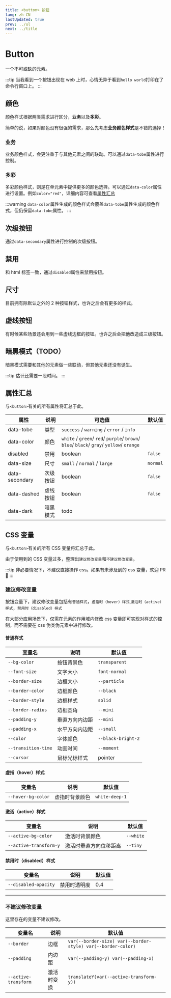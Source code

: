 ```yaml
---
title: <button> 按钮
lang: zh-CN
lastUpdated: true
prev: ../ul
next: ../title
---
```


# Button

一个不可或缺的元素。

:::tip
当我看到一个按钮出现在 web 上时，心情无异于看到`hello world`打印在了命令行窗口上。
:::

## 颜色

颜色样式根据两类需求进行区分，**业务**以及**多彩**。

简单的说，如果对颜色没有很强的需求，那么先考虑**业务颜色样式**是不错的选择！

### 业务

业务颜色样式，会更注重于与其他元素之间的联动。可以通过`data-tobe`属性进行控制。

<demo src="../../../.vuepress/components/button/ButtonTobe.vue" title="颜色很固定，但是很好用。" />

### 多彩

多彩颜色样式，则是在单元素中提供更多的颜色选择。可以通过`data-color`属性进行设置。例如`color="red"`，详细内容可查看[属性汇总](./#属性汇总)

<demo src="../../../.vuepress/components/button/ButtonColor.vue" title="这个世界不是黑的，也不是白的。" />

:::warning
`data-color`属性生成的颜色样式会覆盖`data-tobe`属性生成的颜色样式，但仍保留`data-tobe`属性。
:::

## 次级按钮

通过`data-secondary`属性进行控制的次级按钮。

<demo src="../../../.vuepress/components/button/ButtonSecondary.vue" title="次要按钮有时候也是必须的。" />

## 禁用

和 html 标签一致，通过`disabled`属性来禁用按钮。

<demo src="../../../.vuepress/components/button/ButtonDisabled.vue" title="该装备耐久过低，无法使用。" />

## 尺寸

目前拥有除默认之外的 2 种按钮样式，也许之后会有更多的样式。

<demo src="../../../.vuepress/components/button/ButtonSize.vue" title="一个班上总有一些大孩子和小孩子。" />

## 虚线按钮

有时候某些场景还会用到一些虚线边框的按钮。也许之后会把他改造成三级按钮。

<demo src="../../../.vuepress/components/button/ButtonDashed.vue" />

## 暗黑模式（TODO）

暗黑模式需要和其他的元素做一些联动，但其他元素还没有诞生。

:::tip
估计还需要一段时间。
:::

## 属性汇总

与`<button>`有关的所有属性将汇总于此。

| 属性           | 说明     | 可选值                                                                                   | 默认值   |
| -------------- | -------- | ---------------------------------------------------------------------------------------- | -------- |
| data-tobe      | 类型     | `success` / `warning` / `error` / `info`                                                 |          |
| data-color     | 颜色     | `white` / `green`/ `red`/ `purple`/ `brown`/ `blue`/ `black`/ `gray`/ `yellow`/ `orange` |          |
| disabled       | 禁用     | boolean                                                                                  | `false`  |
| data-size      | 尺寸     | `small` / `normal` / `large`                                                             | `normal` |
| data-secondary | 次级按钮 | boolean                                                                                  | `false`  |
| data-dashed    | 虚线按钮 | boolean                                                                                  | `false`  |
| data-dark      | 暗黑模式 | todo                                                                                     |          |

## CSS 变量

与`<button>`有关的所有 CSS 变量将汇总于此。

由于使用到的 CSS 变量过多，整理出`建议修改变量`和`不建议修改变量`。

:::tip
非必要情况下，不建议直接操作 css。如果有未涉及到的 css 变量，欢迎 PR 👏
:::

### 建议修改变量

按钮变量下，建议修改变量包括有`普通样式`，`虚指时（hover）样式`,`激活时（active）样式`，`禁用时（disabled）样式`

在大部分应用场景下，仅需在元素的作用域内修改 css 变量即可实现对样式的控制，而不需要在 css 伪类伪元素中进行修改。

#### 普通样式

| 变量名              | 说明           | 默认值             |
| ------------------- | -------------- | ------------------ |
| `--bg-color`        | 按钮背景色     | `transparent`      |
| `--font-size`       | 文字大小       | `font-normal`      |
| `--border-size`     | 边框大小       | `--particle`       |
| `--border-color`    | 边框颜色       | `--black`          |
| `--border-style`    | 边框样式       | `solid`            |
| `--border-radius`   | 边框圆角       | `--mini`           |
| `--padding-y`       | 垂直方向内边距 | `--mini`           |
| `--padding-x`       | 水平方向内边距 | `--small`          |
| `--color`           | 字体颜色       | `--black-bright-2` |
| `--transition-time` | 动画时间       | `--moment`         |
| `--cursor`          | 鼠标光标样式   | pointer            |

#### 虚指（hover）样式

| 变量名             | 说明           | 默认值         |
| ------------------ | -------------- | -------------- |
| `--hover-bg-color` | 虚指时背景颜色 | `white-deep-1` |

#### 激活（active）样式

| 变量名                 | 说明                   | 默认值    |
| ---------------------- | ---------------------- | --------- |
| `--active-bg-color`    | 激活时背景颜色         | `--white` |
| `--active-transform-y` | 激活时垂直方向位移距离 | `--tiny`  |

#### 禁用时（disabled）样式

| 变量名               | 说明         | 默认值 |
| -------------------- | ------------ | ------ |
| `--disabled-opacity` | 禁用时透明度 | 0.4    |

---

### 不建议修改变量

这里存在的变量不建议修改。

| 变量名               | 说明       | 默认值                                                       |
| -------------------- | ---------- | ------------------------------------------------------------ |
| `--border`           | 边框       | `var(--border-size) var(--border-style) var(--border-color)` |
| `--padding`          | 内边距     | `var(--padding-y) var(--padding-x)`                          |
| `--active-transform` | 激活时变换 | `translateY(var(--active-transform-y))`                      |
